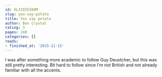 ```yaml
---
id: OL31935260M
slug: you-say-potato
title: You say potato
author: Ben Crystal
rating: 3
pages: 248
categories: []
reads:
- finished_at: '2015-11-15'
---
```

I was after something more academic to follow Guy Deustcher, but this was still pretty interesting. Bit hard to follow since I'm not British and not already familiar with all the accents.
